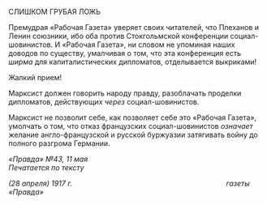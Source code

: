 СЛИШКОМ ГРУБАЯ ЛОЖЬ

Премудрая «Рабочая Газета» уверяет своих читателей, что Плеханов и Ленин союз­ники, ибо оба против Стокгольмской конференции социал-шовинистов. И «Рабочая Га­зета», ни словом не упоминая наших доводов по существу, умалчивая о том, что эта конференция есть _ширма_ для капиталистических дипломатов, отделывается выкрика­ми!

Жалкий прием!

Марксист должен говорить народу правду, разоблачать проделки дипломатов, дей­ствующих _через_ социал-шовинистов.

Марксист не позволит себе, как позволяет себе это «Рабочая Газета», умолчать о том, что отказ французских социал-шовинистов _означает_ желание англо-французской и русской буржуазии затягивать войну до полного разгрома Германии.

_«Правда» №43, 11 мая                                                                     Печатается по тексту_

_(28 апреля) 1917 г.                                                                             газеты «Правда»_